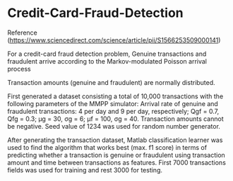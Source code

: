 # Credit-Card-Fraud-Detection
Reference (https://www.sciencedirect.com/science/article/pii/S1566253509000141)

For a credit-card fraud detection problem, 
Genuine transactions and fraudulent arrive according to the Markov-modulated Poisson arrival process 

Transaction amounts (genuine and fraudulent) are normally distributed. 

First generated a dataset consisting a total of 10,000 transactions with the following parameters of the MMPP simulator: 
Arrival rate of genuine and fraudulent transactions: 4 per day and 9 per day, respectively; 
Qgf = 0.7, Qfg = 0.3; μg = 30, σg = 6; μf = 100, σg = 40. Transaction amounts cannot be negative. 
Seed value of 1234 was used for random number generator.

After generating the transaction dataset, Matlab classification learner was used to find the algorithm that works best (max. f1 score) 
in terms of predicting whether a transaction is genuine or fraudulent using transaction amount and time between transactions as features.
First 7000 transactions fields was used for training and rest 3000 for testing. 
